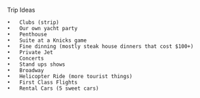 Trip Ideas

	•	Clubs (strip)
	•	Our own yacht party
	•	Penthouse
	•	Suite at a Knicks game
	•	Fine dinning (mostly steak house dinners that cost $100+)
	•	Private Jet
	•	Concerts
	•	Stand ups shows
	•	Broadway
	•	Helicopter Ride (more tourist things)
	•	First Class Flights
	•	Rental Cars (5 sweet cars)	